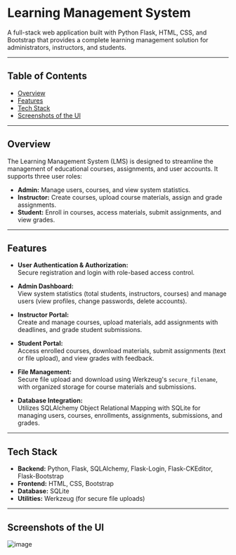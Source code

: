 # Learning Management System

A full-stack web application built with Python Flask, HTML, CSS, and Bootstrap that provides a complete learning management solution for administrators, instructors, and students.

---

## Table of Contents

- [Overview](#overview)
- [Features](#features)
- [Tech Stack](#tech-stack)
- [Screenshots of the UI](#screenshots)

---

## Overview

The Learning Management System (LMS) is designed to streamline the management of educational courses, assignments, and user accounts. It supports three user roles:

- **Admin:** Manage users, courses, and view system statistics.
- **Instructor:** Create courses, upload course materials, assign and grade assignments.
- **Student:** Enroll in courses, access materials, submit assignments, and view grades.

---

## Features

- **User Authentication & Authorization:**  
  Secure registration and login with role-based access control.

- **Admin Dashboard:**  
  View system statistics (total students, instructors, courses) and manage users (view profiles, change passwords, delete accounts).

- **Instructor Portal:**  
  Create and manage courses, upload materials, add assignments with deadlines, and grade student submissions.

- **Student Portal:**  
  Access enrolled courses, download materials, submit assignments (text or file upload), and view grades with feedback.

- **File Management:**  
  Secure file upload and download using Werkzeug's `secure_filename`, with organized storage for course materials and submissions.

- **Database Integration:**  
  Utilizes SQLAlchemy Object Relational Mapping with SQLite for managing users, courses, enrollments, assignments, submissions, and grades.

---

## Tech Stack

- **Backend:** Python, Flask, SQLAlchemy, Flask-Login, Flask-CKEditor, Flask-Bootstrap
- **Frontend:** HTML, CSS, Bootstrap
- **Database:** SQLite
- **Utilities:** Werkzeug (for secure file uploads)

---

## Screenshots of the UI

![image](https://github.com/user-attachments/assets/d51f455b-7dc5-4778-8bf9-06a78c2f5876)

